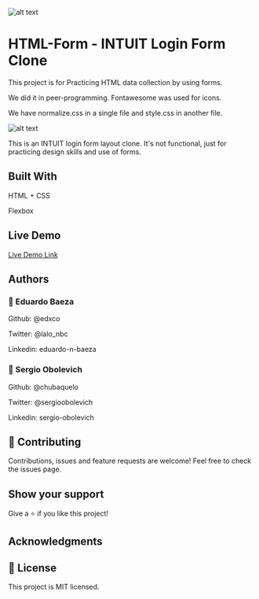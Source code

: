 ![alt text](https://camo.githubusercontent.com/3a5835d4f56c57cec85939ac345e43fef164c178/68747470733a2f2f696d672e736869656c64732e696f2f62616467652f4d6963726f76657273652d626c756576696f6c6574 "Microverse")

# HTML-Form - INTUIT Login Form Clone
This project is for Practicing HTML data collection by using forms.

We did it in peer-programming. Fontawesome was used for icons.

We have normalize.css in a single file and style.css in another file.

![alt text](https://i.imgur.com/dEDsXw8.jpg "Preview Img")

This is an INTUIT login form layout clone. It's not functional, just for practicing design skills and use of forms.

## Built With
HTML + CSS

Flexbox

## Live Demo
[Live Demo Link](https://edxco.github.io/HTML-Form/ "Live Demo")

## Authors
### 👤 Eduardo Baeza

Github: @edxco

Twitter: @lalo_nbc

Linkedin: eduardo-n-baeza

### 👤 Sergio Obolevich

Github: @chubaquelo

Twitter: @sergioobolevich

Linkedin: sergio-obolevich

## 🤝 Contributing
Contributions, issues and feature requests are welcome!
Feel free to check the issues page.

## Show your support
Give a ⭐️ if you like this project!

## Acknowledgments

## 📝 License
This project is MIT licensed.
